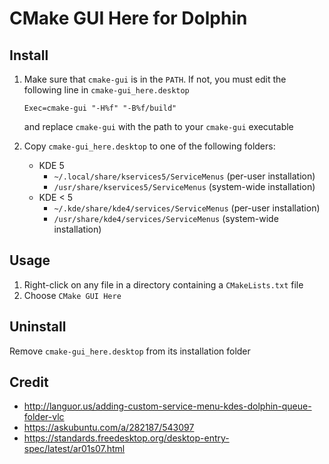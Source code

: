 # CMake GUI Here for Dolphin

## Install

1. Make sure that `cmake-gui` is in the `PATH`. If not, you must edit the following line in `cmake-gui_here.desktop`

    ```
    Exec=cmake-gui "-H%f" "-B%f/build"
    ```

    and replace `cmake-gui` with the path to your `cmake-gui` executable

1. Copy `cmake-gui_here.desktop` to one of the following folders:
    * KDE 5
        * `~/.local/share/kservices5/ServiceMenus` (per-user installation)
        * `/usr/share/kservices5/ServiceMenus`     (system-wide installation)
    * KDE < 5
        * `~/.kde/share/kde4/services/ServiceMenus` (per-user installation)
        * `/usr/share/kde4/services/ServiceMenus`   (system-wide installation)

## Usage

1. Right-click on any file in a directory containing a `CMakeLists.txt` file
1. Choose `CMake GUI Here`

## Uninstall

Remove `cmake-gui_here.desktop` from its installation folder

## Credit

* http://languor.us/adding-custom-service-menu-kdes-dolphin-queue-folder-vlc
* https://askubuntu.com/a/282187/543097
* https://standards.freedesktop.org/desktop-entry-spec/latest/ar01s07.html
